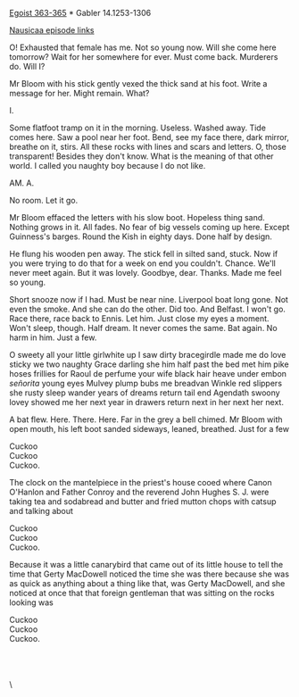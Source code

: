 [Egoist 363-365](https://archive.org/stream/ulysses00joyc_1?ref=ol#page/363/mode/1up) * Gabler 14.1253-1306

[Nausicaa episode links](https://github.com/upup1904/ulysses_splits/blob/master/nausicaa/episode_links_nausicaa.md)


O! Exhausted that female has me. Not so young now. Will she come here
tomorrow? Wait for her somewhere for ever. Must come back. Murderers do.
Will I?

Mr Bloom with his stick gently vexed the thick sand at his foot. Write a
message for her. Might remain. What?

I.

Some flatfoot tramp on it in the morning. Useless. Washed away. Tide
comes here. Saw a pool near her foot. Bend, see my face there, dark
mirror, breathe on it, stirs. All these rocks with lines and scars and
letters. O, those transparent! Besides they don't know. What is the
meaning of that other world. I called you naughty boy because I do not
like.

AM. A.

No room. Let it go.

Mr Bloom effaced the letters with his slow boot. Hopeless thing sand.
Nothing grows in it. All fades. No fear of big vessels coming up here.
Except Guinness's barges. Round the Kish in eighty days. Done half by
design.

He flung his wooden pen away. The stick fell in silted sand, stuck. Now
if you were trying to do that for a week on end you couldn't. Chance.
We'll never meet again. But it was lovely. Goodbye, dear. Thanks. Made
me feel so young.

Short snooze now if I had. Must be near nine. Liverpool boat long gone.
Not even the smoke. And she can do the other. Did too. And Belfast. I
won't go. Race there, race back to Ennis. Let him. Just close my eyes a
moment. Won't sleep, though. Half dream. It never comes the same. Bat
again. No harm in him. Just a few.

O sweety all your little girlwhite up I saw dirty bracegirdle made me do
love sticky we two naughty Grace darling she him half past the bed met
him pike hoses frillies for Raoul de perfume your wife black hair heave
under embon *señorita* young eyes Mulvey plump bubs me breadvan Winkle
red slippers she rusty sleep wander years of dreams return tail end
Agendath swoony lovey showed me her next year in drawers return next in
her next her next.

A bat flew. Here. There. Here. Far in the grey a bell chimed. Mr Bloom
with open mouth, his left boot sanded sideways, leaned, breathed. Just
for a few

Cuckoo\
 Cuckoo\
 Cuckoo.

The clock on the mantelpiece in the priest's house cooed where Canon
O'Hanlon and Father Conroy and the reverend John Hughes S. J. were
taking tea and sodabread and butter and fried mutton chops with catsup
and talking about

Cuckoo\
 Cuckoo\
 Cuckoo.

Because it was a little canarybird that came out of its little house to
tell the time that Gerty MacDowell noticed the time she was there
because she was as quick as anything about a thing like that, was Gerty
MacDowell, and she noticed at once that that foreign gentleman that was
sitting on the rocks looking was

Cuckoo\
 Cuckoo\
 Cuckoo.

\
\
\
\

